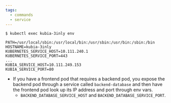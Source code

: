 ```yaml
---
tags:
  - commands
  - service
---
```

```
$ kubectl exec kubia-3inly env

PATH=/usr/local/sbin:/usr/local/bin:/usr/sbin:/usr/bin:/sbin:/bin
HOSTNAME=kubia-3inly
KUBERNETES_SERVICE_HOST=10.111.240.1 
KUBERNETES_SERVICE_PORT=443
...
KUBIA_SERVICE_HOST=10.111.249.153 
KUBIA_SERVICE_PORT=80
```

- If you have a frontend pod that requires a backend pod, you expose the backend pod through a service called `backend-database` and then have the frontend pod look up its IP address and port through env vars.
	- `BACKEND_DATABASE_SERVICE_HOST` and `BACKEND_DATABASE_SERVICE_PORT`.
